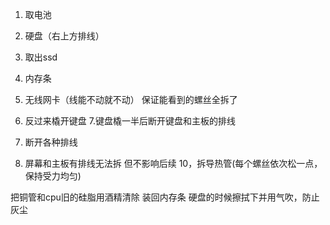 1. 取电池
2. 硬盘（右上方排线）
3. 取出ssd
4. 内存条
5. 无线网卡（线能不动就不动）
保证能看到的螺丝全拆了

6. 反过来橇开键盘
7.键盘橇一半后断开键盘和主板的排线
8. 断开各种排线
9. 屏幕和主板有排线无法拆 但不影响后续
10，拆导热管(每个螺丝依次松一点，保持受力均匀)

把铜管和cpu旧的硅脂用酒精清除
装回内存条 硬盘的时候擦拭下并用气吹，防止灰尘


